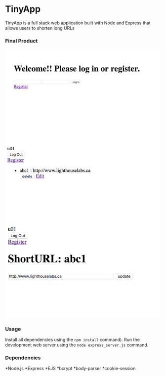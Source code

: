 TinyApp
=====================
TinyApp is a full stack web application built with Node and Express that allows users to shorten long URLs

### Final Product
![Alt text](/screenshot1.png?raw=true)
![Alt text](/screenshot2.png?raw=true)
![Alt text](/screenshot3.png?raw=true)

### Usage
Install all dependencies using the `npm install` command).
Run the development web server using the `node express_server.js` command.

### Dependencies
*Node.js
*Express
*EJS
*bcrypt
*body-parser
*cookie-session



